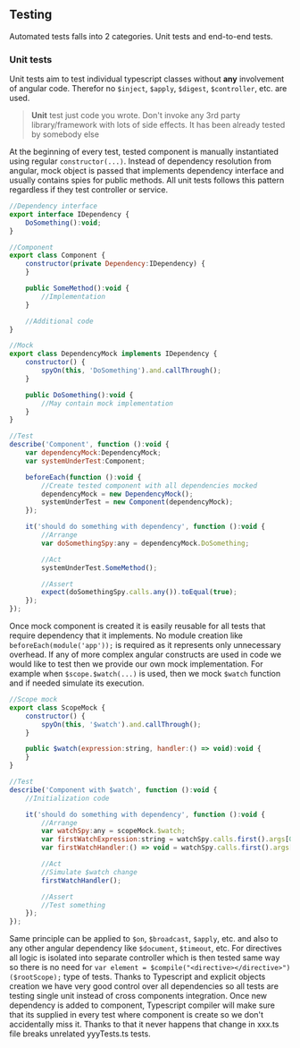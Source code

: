 ## Testing
Automated tests falls into 2 categories. Unit tests and end-to-end tests.

### Unit tests
Unit tests aim to test individual typescript classes without **any** involvement of angular code. Therefor no `$inject`, `$apply`, `$digest`, `$controller`, etc. are used.

> **Unit** test just code you wrote. Don't invoke any 3rd party library/framework with lots of side effects. It has been already tested by somebody else

At the beginning of every test, tested component is manually instantiated using regular `constructor(...)`. Instead of dependency resolution from angular, mock object is passed that implements dependency interface and usually contains spies for public methods. All unit tests follows this pattern regardless if they test controller or service.

```javascript
//Dependency interface
export interface IDependency {
    DoSomething():void;
}

//Component
export class Component {
    constructor(private Dependency:IDependency) {
    }

    public SomeMethod():void {
        //Implementation
    }

    //Additional code
}

//Mock
export class DependencyMock implements IDependency {
    constructor() {
        spyOn(this, 'DoSomething').and.callThrough();
    }

    public DoSomething():void {
        //May contain mock implementation
    }
}

//Test
describe('Component', function ():void {
    var dependencyMock:DependencyMock;
    var systemUnderTest:Component;

    beforeEach(function ():void {
        //Create tested component with all dependencies mocked
        dependencyMock = new DependencyMock();
        systemUnderTest = new Component(dependencyMock);
    });

    it('should do something with dependency', function ():void {
        //Arrange
        var doSomethingSpy:any = dependencyMock.DoSomething;

        //Act
        systemUnderTest.SomeMethod();

        //Assert
        expect(doSomethingSpy.calls.any()).toEqual(true);
    });
});
```

Once mock component is created it is easily reusable for all tests that require dependency that it implements. No module creation like `beforeEach(module('app'));` is required as it represents only unnecessary overhead. If any of more complex angular constructs are used in code we would like to test then we provide our own mock implementation. For example when `$scope.$watch(...)` is used, then we mock `$watch` function and if needed simulate its execution.

```javascript
//Scope mock
export class ScopeMock {
    constructor() {
        spyOn(this, '$watch').and.callThrough();
    }

    public $watch(expression:string, handler:() => void):void {
    }
}

//Test
describe('Component with $watch', function ():void {
    //Initialization code

    it('should do something with dependency', function ():void {
        //Arrange
        var watchSpy:any = scopeMock.$watch;
        var firstWatchExpression:string = watchSpy.calls.first().args[0];
        var firstWatchHandler:() => void = watchSpy.calls.first().args[1];

        //Act
        //Simulate $watch change
        firstWatchHandler();

        //Assert
        //Test something
    });
});
```

Same principle can be applied to `$on`, `$broadcast`, `$apply`, etc. and also to any other angular dependency like `$document`, `$timeout`, etc. For directives all logic is isolated into separate controller which is then tested same way so there is no need for `var element = $compile("<directive></directive>")($rootScope);` type of tests. Thanks to Typescript and explicit objects creation we have very good control over all dependencies so all tests are testing single unit instead of cross components integration. Once new dependency is added to component, Typescript compiler will make sure that its supplied in every test where component is create so we don't accidentally miss it. Thanks to that it never happens that change in xxx.ts file breaks unrelated yyyTests.ts tests.
